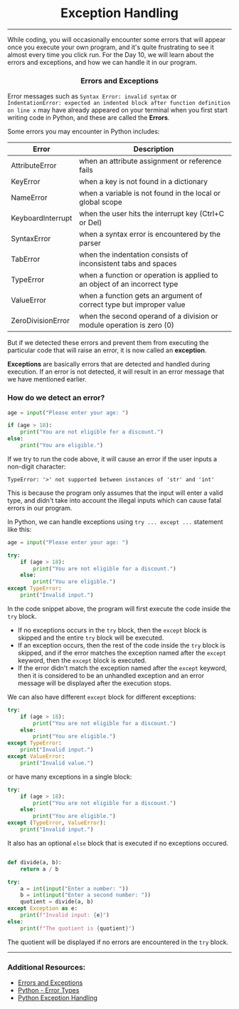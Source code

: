 <h1 align="center">Exception Handling</h1>

---

While coding, you will occasionally encounter some errors that will appear once you execute your own program, and it's quite frustrating to see it almost every time you click run. For the Day 10, we will learn about the errors and exceptions, and how we can handle it in our program. 

<h3 align='center'>Errors and Exceptions</h3>

Error messages such as `Syntax Error: invalid syntax` or `IndentationError: expected an indented block after function definition on line x` may have already appeared on your terminal when you first start writing code in Python, and these are called the **Errors**. 

Some errors you may encounter in Python includes:

| Error | Description |
| ---   | ---         |
| AttributeError | when an attribute assignment or reference fails 
| KeyError | when a key is not found in a dictionary
| NameError | when a variable is not found in the local or global scope
| KeyboardInterrupt | when the user hits the interrupt key (Ctrl+C or Del)
| SyntaxError | when a syntax error is encountered by the parser
| TabError | when the indentation consists of inconsistent tabs and spaces
| TypeError | when a function or operation is applied to an object of an incorrect type |
| ValueError | when a function gets an argument of correct type but improper value
| ZeroDivisionError | when the second operand of a division or module operation is zero (0) |


But if we detected these errors and prevent them from executing the particular code that will raise an error, it is now called an **exception**.

**Exceptions** are basically errors that are detected and handled during execution. If an error is not detected, it will result in an error message that we have mentioned earlier. 

### How do we detect an error?


```python
age = input("Please enter your age: ")

if (age > 18):
    print("You are not eligible for a discount.")
else:
    print("You are eligible.")

```
If we try to run the code above, it will cause an error if the user inputs a non-digit character:

```
TypeError: '>' not supported between instances of 'str' and 'int'
```

This is because the program only assumes that the input will enter a valid type, and didn't take into account the illegal inputs which can cause fatal errors in our program.

In Python, we can handle exceptions using `try ... except ...` statement like this:

```python
age = input("Please enter your age: ")

try: 
    if (age > 18):
        print("You are not eligible for a discount.")
    else:
        print("You are eligible.")
except TypeError:
    print("Invalid input.")
```

In the code snippet above, the program will first execute the code inside the `try` block. 

- If no exceptions occurs in the `try` block, then the `except` block is skipped and the entire `try` block will be executed.
- If an exception occurs, then the rest of the code inside the `try` block is skipped, and if the error matches the exception named after the `except` keyword, then the `except` block is executed.
- If the error didn't match the exception named after the `except` keyword, then it is considered to be an unhandled exception and an error message will be displayed after the execution stops.

We can also have different `except` block for different exceptions:

```python
try: 
    if (age > 18):
        print("You are not eligible for a discount.")
    else:
        print("You are eligible.")
except TypeError:
    print("Invalid input.")
except ValueError:
    print("Invalid value.")
```

or have many exceptions in a single block:

```python
try: 
    if (age > 18):
        print("You are not eligible for a discount.")
    else:
        print("You are eligible.")
except (TypeError, ValueError):
    print("Invalid input.")
```

It also has an optional `else` block that is executed if no exceptions occured.

```python

def divide(a, b):
    return a / b

try:
    a = int(input("Enter a number: "))
    b = int(input("Enter a second number: "))
    quotient = divide(a, b)
except Exception as e:
    print(f"Invalid input: {e}")
else:
    print(f"The quotient is {quotient}")
```

The quotient will be displayed if no errors are encountered in the `try` block.

---

### Additional Resources:

- [Errors and Exceptions](https://docs.python.org/3/tutorial/errors.html)
- [Python - Error Types](https://www.tutorialsteacher.com/python/error-types-in-python)
- [Python Exception Handling](https://www.programiz.com/python-programming/exception-handling)
